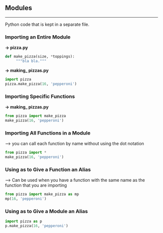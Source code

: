 ## Modules

------

Python code that is kept in a separate file.

### Importing an Entire Module

**→ pizza.py**

```python
def make_pizza(size, *toppings): 
     """bla bla."""  
```

**→ making_ pizzas.py** 

```python
import pizza
pizza.make_pizza(16, 'pepperoni') 
```

### Importing Specific Functions

**→ making_ pizzas.py**

```python
from pizza import make_pizza
make_pizza(16, 'pepperoni') 
```

###  Importing All Functions in a Module

--> you can call each function by name without using the dot notation 

```python
from pizza import *  
make_pizza(16, 'pepperoni') 
```

### Using as **to Give a** **Function an Alias** 

--> Can be used when you have a function with the same name as the function that you are importing 

```python
from pizza import make_pizza as mp
mp(16, 'pepperoni') 
```

### Using as to Give a Module an Alias

```python
import pizza as p  
p.make_pizza(16, 'pepperoni') 
```

